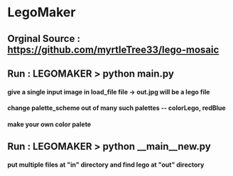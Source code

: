 # LegoMaker

## Orginal Source : https://github.com/myrtleTree33/lego-mosaic
## Run : LEGOMAKER > python __main__.py 
#### give a single input image in load_file file -> out.jpg will be a lego file
#### change palette_scheme out of many such palettes -- colorLego, redBlue
#### make your own color palete
## Run : LEGOMAKER > python __main__new.py
#### put multiple files at "in" directory and find lego at "out" directory 

